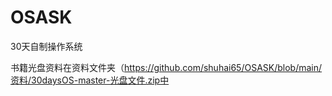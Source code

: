 # OSASK

30天自制操作系统

书籍光盘资料在资料文件夹（https://github.com/shuhai65/OSASK/blob/main/资料/30daysOS-master-光盘文件.zip中


